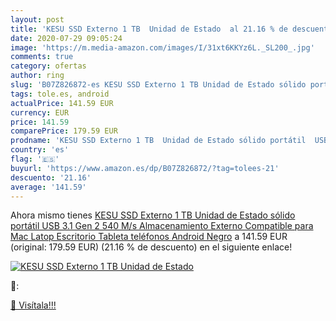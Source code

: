 ```yaml
---
layout: post
title: 'KESU SSD Externo 1 TB  Unidad de Estado  al 21.16 % de descuento'
date: 2020-07-29 09:05:24
image: 'https://m.media-amazon.com/images/I/31xt6KKYz6L._SL200_.jpg'
comments: true
category: ofertas
author: ring
slug: 'B07Z826872-es KESU SSD Externo 1 TB Unidad de Estado sólido portátil USB...'
tags: tole.es, android
actualPrice: 141.59 EUR
currency: EUR
price: 141.59
comparePrice: 179.59 EUR
prodname: 'KESU SSD Externo 1 TB  Unidad de Estado sólido portátil  USB 3.1 Gen 2 540 M/s  Almacenamiento Externo Compatible para Mac  Latop  Escritorio  Tableta  teléfonos Android Negro'
country: 'es'
flag: '🇪🇸'
buyurl: 'https://www.amazon.es/dp/B07Z826872/?tag=tolees-21'
descuento: '21.16'
average: '141.59'
---
```


Ahora mismo tienes [KESU SSD Externo 1 TB  Unidad de Estado sólido portátil  USB 3.1 Gen 2 540 M/s  Almacenamiento Externo Compatible para Mac  Latop  Escritorio  Tableta  teléfonos Android Negro](https://www.amazon.es/dp/B07Z826872/?tag=tolees-21) a 141.59 EUR (original: 179.59 EUR) (21.16 %  de descuento) en el siguiente enlace!

[![KESU SSD Externo 1 TB  Unidad de Estado ](https://m.media-amazon.com/images/I/31xt6KKYz6L._SL200_.jpg)](https://www.amazon.es/dp/B07Z826872/?tag=tolees-21)

🔎:


[🛒 Visítala!!!](https://www.amazon.es/dp/B07Z826872/?tag=tolees-21)
